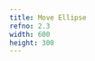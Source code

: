 ```yaml
---
title: Move Ellipse
refno: 2.3
width: 600
height: 300
---
```


<script>
function setup() {
  canvas = createCanvas(500, 200);
  dx = 1;
  xpos = 0;
  ypos = height/2;
}

function draw() {
  background(200);
  ellipse(xpos,ypos,50,50);
  xpos = xpos + dx;
}
</script>
